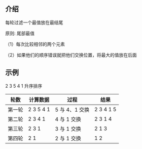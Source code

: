 ## 介绍

每轮过滤一个最值放在最结尾

原则: 尾部最值

（1）每次比较相邻的两个元素

（2）如果他们的顺序错误就把他们交换位置，将最大的值放在后面


## 示例

2 3 5 4 1 升序排序

| 轮数   | 计算数据  | 过程           | 结果      |
| ------ | --------- | -------------- | --------- |
| 第一轮 | 2 3 5 4 1 | 5 与 4、1 交换 | 2 3 4 1 5 |
| 第二轮 | 2 3 4 1   | 4 与 1 交换    | 2 3 1 4   |
| 第三轮 | 2 3 1     | 3 与 1 交换    | 2 1 3     |
| 第四轮 | 2 1       | 2 与 1 交换    | 1 2       |
